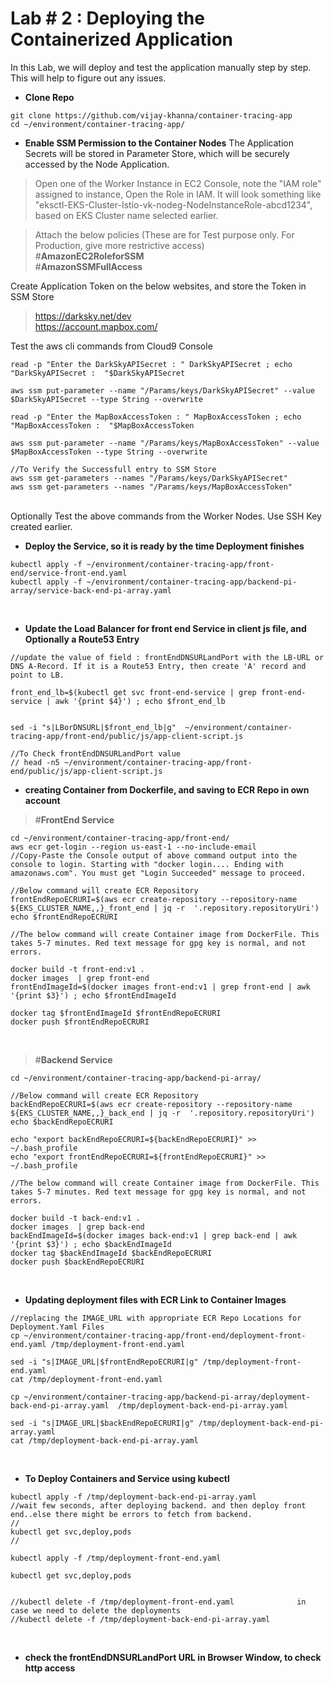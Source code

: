 # Lab # 2 : Deploying the Containerized Application 
In this Lab, we will deploy and test the application manually step by step. This will help to figure out any issues. 

* **Clone Repo**
```
git clone https://github.com/vijay-khanna/container-tracing-app
cd ~/environment/container-tracing-app/
```


* **Enable SSM Permission to the Container Nodes**
The Application Secrets will be stored in Parameter Store, which will be securely accessed by the Node Application. 

>Open one of the Worker Instance in EC2 Console, note the "IAM role" assigned to instance, Open the Role in IAM. 
It will look something like "eksctl-EKS-Cluster-Istio-vk-nodeg-NodeInstanceRole-abcd1234", based on EKS Cluster name selected earlier. </br>

> Attach the below policies (These are for Test purpose only. For Production, give more restrictive access)</br>
>#**AmazonEC2RoleforSSM**</br>
>#**AmazonSSMFullAccess**</br>


Create Application Token on the below websites, and store the Token in SSM Store</br>
>https://darksky.net/dev</br>
>https://account.mapbox.com/</br>

Test the aws cli commands from Cloud9 Console

```
read -p "Enter the DarkSkyAPISecret : " DarkSkyAPISecret ; echo "DarkSkyAPISecret :  "$DarkSkyAPISecret

aws ssm put-parameter --name "/Params/keys/DarkSkyAPISecret" --value $DarkSkyAPISecret --type String --overwrite

read -p "Enter the MapBoxAccessToken : " MapBoxAccessToken ; echo "MapBoxAccessToken :  "$MapBoxAccessToken

aws ssm put-parameter --name "/Params/keys/MapBoxAccessToken" --value $MapBoxAccessToken --type String --overwrite

//To Verify the Successfull entry to SSM Store
aws ssm get-parameters --names "/Params/keys/DarkSkyAPISecret"
aws ssm get-parameters --names "/Params/keys/MapBoxAccessToken"
```
</br>
Optionally Test the above commands from the Worker Nodes. Use SSH Key created earlier.

</br>

* **Deploy the Service, so it is ready by the time Deployment finishes**
```
kubectl apply -f ~/environment/container-tracing-app/front-end/service-front-end.yaml 
kubectl apply -f ~/environment/container-tracing-app/backend-pi-array/service-back-end-pi-array.yaml 
```
</br>

* **Update the Load Balancer for front end Service in client js file, and Optionally a Route53 Entry**
```
//update the value of field : frontEndDNSURLandPort with the LB-URL or DNS A-Record. If it is a Route53 Entry, then create 'A' record and point to LB.

front_end_lb=$(kubectl get svc front-end-service | grep front-end-service | awk '{print $4}') ; echo $front_end_lb 


sed -i "s|LBorDNSURL|$front_end_lb|g"  ~/environment/container-tracing-app/front-end/public/js/app-client-script.js

//To Check frontEndDNSURLandPort value
// head -n5 ~/environment/container-tracing-app/front-end/public/js/app-client-script.js 
```

* **creating Container from Dockerfile, and saving to ECR Repo in own account**

>#**FrontEnd Service**</br>
```
cd ~/environment/container-tracing-app/front-end/       
aws ecr get-login --region us-east-1 --no-include-email  
//Copy-Paste the Console output of above command output into the console to login. Starting with "docker login.... Ending with amazonaws.com". You must get "Login Succeeded" message to proceed.

//Below command will create ECR Repository
frontEndRepoECRURI=$(aws ecr create-repository --repository-name ${EKS_CLUSTER_NAME,,}_front_end | jq -r  '.repository.repositoryUri') 
echo $frontEndRepoECRURI  

//The below command will create Container image from DockerFile. This takes 5-7 minutes. Red text message for gpg key is normal, and not errors. 

docker build -t front-end:v1 .      
docker images  | grep front-end    
frontEndImageId=$(docker images front-end:v1 | grep front-end | awk '{print $3}') ; echo $frontEndImageId   

docker tag $frontEndImageId $frontEndRepoECRURI 
docker push $frontEndRepoECRURI  
```
</br>

>#**Backend Service**</br>
```
cd ~/environment/container-tracing-app/backend-pi-array/       
 
//Below command will create ECR Repository
backEndRepoECRURI=$(aws ecr create-repository --repository-name ${EKS_CLUSTER_NAME,,}_back_end | jq -r  '.repository.repositoryUri') 
echo $backEndRepoECRURI  

echo "export backEndRepoECRURI=${backEndRepoECRURI}" >> ~/.bash_profile
echo "export frontEndRepoECRURI=${frontEndRepoECRURI}" >> ~/.bash_profile

//The below command will create Container image from DockerFile. This takes 5-7 minutes. Red text message for gpg key is normal, and not errors. 

docker build -t back-end:v1 .
docker images  | grep back-end    
backEndImageId=$(docker images back-end:v1 | grep back-end | awk '{print $3}') ; echo $backEndImageId   
docker tag $backEndImageId $backEndRepoECRURI  
docker push $backEndRepoECRURI 
```
</br>

* **Updating deployment files with ECR Link to Container Images**
```
//replacing the IMAGE_URL with appropriate ECR Repo Locations for Deployment.Yaml Files
cp ~/environment/container-tracing-app/front-end/deployment-front-end.yaml /tmp/deployment-front-end.yaml

sed -i "s|IMAGE_URL|$frontEndRepoECRURI|g" /tmp/deployment-front-end.yaml
cat /tmp/deployment-front-end.yaml

cp ~/environment/container-tracing-app/backend-pi-array/deployment-back-end-pi-array.yaml  /tmp/deployment-back-end-pi-array.yaml

sed -i "s|IMAGE_URL|$backEndRepoECRURI|g" /tmp/deployment-back-end-pi-array.yaml
cat /tmp/deployment-back-end-pi-array.yaml
```
</br>

* **To Deploy Containers and Service using kubectl**

```
kubectl apply -f /tmp/deployment-back-end-pi-array.yaml
//wait few seconds, after deploying backend. and then deploy front end..else there might be errors to fetch from backend.
//
kubectl get svc,deploy,pods
//

kubectl apply -f /tmp/deployment-front-end.yaml

kubectl get svc,deploy,pods


//kubectl delete -f /tmp/deployment-front-end.yaml              in case we need to delete the deployments
//kubectl delete -f /tmp/deployment-back-end-pi-array.yaml 
```

</br>



* **check the frontEndDNSURLandPort URL in Browser Window, to check http access**


